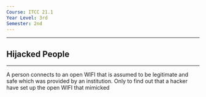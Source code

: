```yaml
---
Course: ITCC 21.1
Year Level: 3rd
Semester: 2nd
---
```

---
## Hijacked People
---
A person connects to an open WIFI that is assumed to be legitimate and safe which was provided by an institution. Only to find out that a hacker have set up the open WIFI that mimicked 